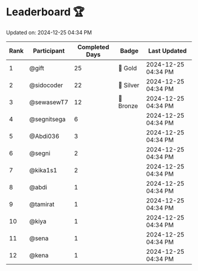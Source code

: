 # Leaderboard 🏆

Updated on: 2024-12-25 04:34 PM

| Rank | Participant       | Completed Days | Badge      | Last Updated         |
|------|-------------------|----------------|------------|----------------------|
| 1    | @gift             | 25             | 🏅 Gold     | 2024-12-25 04:34 PM |
| 2    | @sidocoder        | 22             | 🥈 Silver   | 2024-12-25 04:34 PM |
| 3    | @sewasewT7        | 12             | 🥉 Bronze   | 2024-12-25 04:34 PM |
| 4    | @segnitsega       | 6              |            | 2024-12-25 04:34 PM |
| 5    | @Abdi036          | 3              |            | 2024-12-25 04:34 PM |
| 6    | @segni            | 2              |            | 2024-12-25 04:34 PM |
| 7    | @kika1s1          | 2              |            | 2024-12-25 04:34 PM |
| 8    | @abdi             | 1              |            | 2024-12-25 04:34 PM |
| 9    | @tamirat          | 1              |            | 2024-12-25 04:34 PM |
| 10   | @kiya             | 1              |            | 2024-12-25 04:34 PM |
| 11   | @sena             | 1              |            | 2024-12-25 04:34 PM |
| 12   | @kena             | 1              |            | 2024-12-25 04:34 PM |
